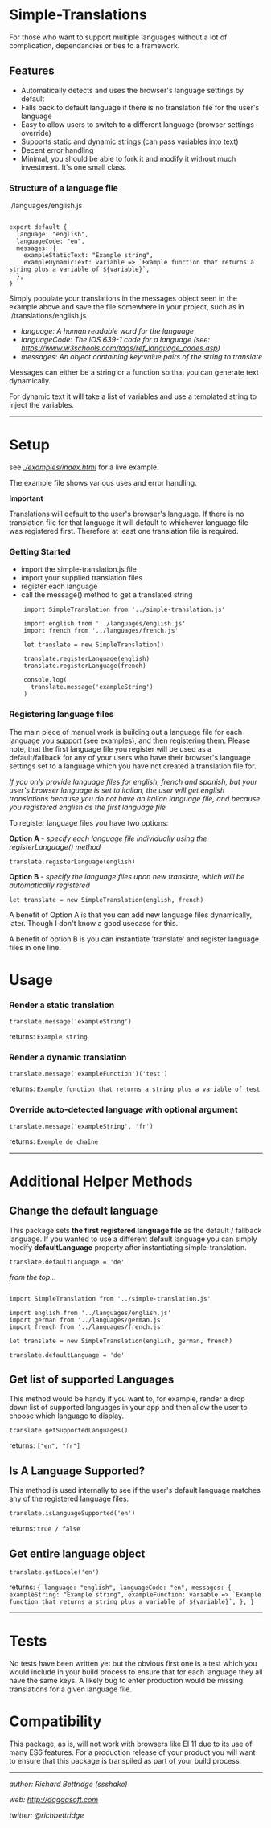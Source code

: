 
# Simple-Translations

For those who want to support multiple languages without a lot of complication, dependancies or ties to a framework.

## Features

- Automatically detects and uses the browser's language settings by default
- Falls back to default language if there is no translation file for the user's language
- Easy to allow users to switch to a different language (browser settings override)
- Supports static and dynamic strings (can pass variables into text)
- Decent error handling
- Minimal, you should be able to fork it and modify it without much investment. It's one small class.


### Structure of a language file

./languages/english.js
```

export default {
  language: "english",
  languageCode: "en",
  messages: {
    exampleStaticText: "Example string",
    exampleDynamicText: variable => `Example function that returns a string plus a variable of ${variable}`,
  },
}

```
Simply populate your translations in the messages object seen in the example above and save the file somewhere in your project, such as in ./translations/english.js

- *language: A human readable word for the language*
- *languageCode: The IOS 639-1 code for a language (see: https://www.w3schools.com/tags/ref_language_codes.asp)*
- *messages: An object containing key:value pairs of the string to translate*

Messages can either be a string or a function so that you can generate text dynamically.

For dynamic text it will take a list of variables and use a templated string to inject the variables.

----------

# Setup

see *[./examples/index.html](https://ssshake.github.io/simple-translation/)* for a live example.

The example file shows various uses and error handling.

**Important**

Translations will default to the user's browser's language. If there is no translation file for that language it will default to whichever language file was registered first. Therefore at least one translation file is required.

### Getting Started

- import the simple-translation.js file
- import your supplied translation files
- register each language
- call the message() method to get a translated string
```
    import SimpleTranslation from '../simple-translation.js'

    import english from '../languages/english.js'
    import french from '../languages/french.js'

    let translate = new SimpleTranslation()

    translate.registerLanguage(english)
    translate.registerLanguage(french)
    
    console.log(
      translate.message('exampleString')
    )
```

### Registering language files

The main piece of manual work is building out a language file for each language you support (see examples), and then registering them. Please note, that the first language file you register will be used as a default/fallback for any of your users who have their browser's language settings set to a language which you have not created a translation file for.

*If you only provide language files for english, french and spanish, but your user's browser language is set to italian, the user will get english translations because you do not have an italian language file, and because you registered english as the first language file*

To register language files you have two options:

**Option A** - *specify each language file individually using the registerLanguage() method*

```translate.registerLanguage(english)```

**Option B** - *specify the language files upon new translate, which will be automatically registered*

```let translate = new SimpleTranslation(english, french)```

A benefit of Option A is that you can add new language files dynamically, later. Though I don't know a good usecase for this.

A benefit of option B is you can instantiate 'translate' and register language files in one line. 

# Usage

### Render a static translation
```translate.message('exampleString')```

returns: ```Example string```

### Render a dynamic translation
```translate.message('exampleFunction')('test')```

returns: ```Example function that returns a string plus a variable of test```

### Override auto-detected language with optional argument
```translate.message('exampleString', 'fr')```

returns: ```Exemple de chaîne```

----------

# Additional Helper Methods

## Change the default language

This package sets **the first registered language file** as the default / fallback language. If you wanted to use a different default language you can simply modify **defaultLanguage** property after instantiating simple-translation.

```translate.defaultLanguage = 'de'```

*from the top...*

```

import SimpleTranslation from '../simple-translation.js'

import english from '../languages/english.js'
import german from '../languages/german.js'
import french from '../languages/french.js'

let translate = new SimpleTranslation(english, german, french)

translate.defaultLanguage = 'de'

```

## Get list of supported Languages

This method would be handy if you want to, for example, render a drop down list of supported languages in your app and then allow the user to choose which language to display.

```translate.getSupportedLanguages()```

returns: ```["en", "fr"]```

## Is A Language Supported?

This method is used internally to see if the user's default language matches any of the registered language files.  

```translate.isLanguageSupported('en')```

returns: ```true / false```

## Get entire language object
```translate.getLocale('en')```

returns: ```{
  language: "english",
  languageCode: "en",
  messages: {
    exampleString: "Example string",
    exampleFunction: variable => `Example function that returns a string plus a variable of ${variable}`,
  },
}```

----------

# Tests

No tests have been written yet but the obvious first one is a test which you would include in your build process to ensure that for each language they all have the same keys. A likely bug to enter production would be missing translations for a given language file.

# Compatibility

This package, as is, will not work with browsers like EI 11 due to its use of many ES6 features. For a production release of your product you will want to ensure that this package is transpiled as part of your build process. 

----------

*author: Richard Bettridge (ssshake)*

*web: http://daggasoft.com*

*twitter: @richbettridge*
